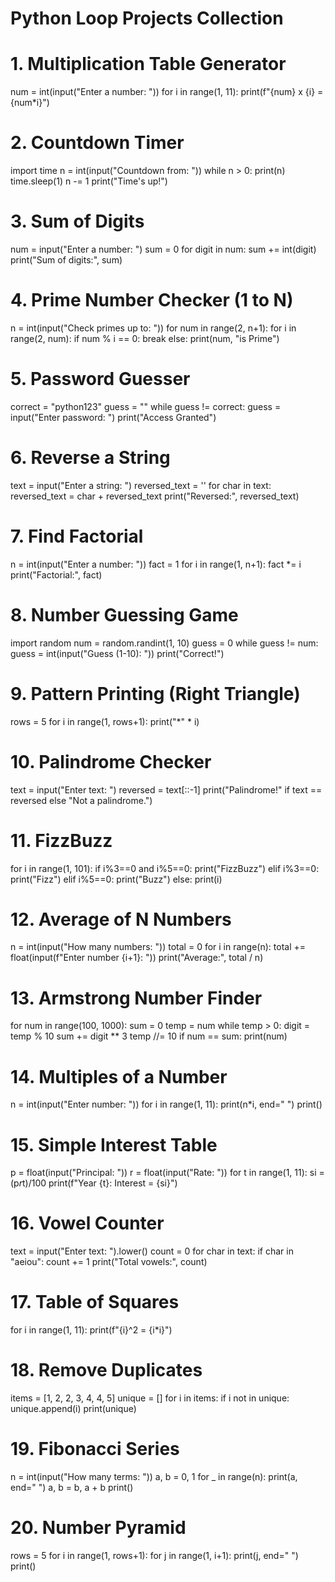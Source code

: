 # Python Loop Projects Collection

# 1. Multiplication Table Generator
num = int(input("Enter a number: "))
for i in range(1, 11):
    print(f"{num} x {i} = {num*i}")

# 2. Countdown Timer
import time
n = int(input("Countdown from: "))
while n > 0:
    print(n)
    time.sleep(1)
    n -= 1
print("Time's up!")

# 3. Sum of Digits
num = input("Enter a number: ")
sum = 0
for digit in num:
    sum += int(digit)
print("Sum of digits:", sum)

# 4. Prime Number Checker (1 to N)
n = int(input("Check primes up to: "))
for num in range(2, n+1):
    for i in range(2, num):
        if num % i == 0:
            break
    else:
        print(num, "is Prime")

# 5. Password Guesser
correct = "python123"
guess = ""
while guess != correct:
    guess = input("Enter password: ")
print("Access Granted")

# 6. Reverse a String
text = input("Enter a string: ")
reversed_text = ''
for char in text:
    reversed_text = char + reversed_text
print("Reversed:", reversed_text)

# 7. Find Factorial
n = int(input("Enter a number: "))
fact = 1
for i in range(1, n+1):
    fact *= i
print("Factorial:", fact)

# 8. Number Guessing Game
import random
num = random.randint(1, 10)
guess = 0
while guess != num:
    guess = int(input("Guess (1-10): "))
print("Correct!")

# 9. Pattern Printing (Right Triangle)
rows = 5
for i in range(1, rows+1):
    print("*" * i)

# 10. Palindrome Checker
text = input("Enter text: ")
reversed = text[::-1]
print("Palindrome!" if text == reversed else "Not a palindrome.")

# 11. FizzBuzz
for i in range(1, 101):
    if i%3==0 and i%5==0:
        print("FizzBuzz")
    elif i%3==0:
        print("Fizz")
    elif i%5==0:
        print("Buzz")
    else:
        print(i)

# 12. Average of N Numbers
n = int(input("How many numbers: "))
total = 0
for i in range(n):
    total += float(input(f"Enter number {i+1}: "))
print("Average:", total / n)

# 13. Armstrong Number Finder
for num in range(100, 1000):
    sum = 0
    temp = num
    while temp > 0:
        digit = temp % 10
        sum += digit ** 3
        temp //= 10
    if num == sum:
        print(num)

# 14. Multiples of a Number
n = int(input("Enter number: "))
for i in range(1, 11):
    print(n*i, end=" ")
print()

# 15. Simple Interest Table
p = float(input("Principal: "))
r = float(input("Rate: "))
for t in range(1, 11):
    si = (p*r*t)/100
    print(f"Year {t}: Interest = {si}")

# 16. Vowel Counter
text = input("Enter text: ").lower()
count = 0
for char in text:
    if char in "aeiou":
        count += 1
print("Total vowels:", count)

# 17. Table of Squares
for i in range(1, 11):
    print(f"{i}^2 = {i*i}")

# 18. Remove Duplicates
items = [1, 2, 2, 3, 4, 4, 5]
unique = []
for i in items:
    if i not in unique:
        unique.append(i)
print(unique)

# 19. Fibonacci Series
n = int(input("How many terms: "))
a, b = 0, 1
for _ in range(n):
    print(a, end=" ")
    a, b = b, a + b
print()

# 20. Number Pyramid
rows = 5
for i in range(1, rows+1):
    for j in range(1, i+1):
        print(j, end=" ")
    print()
